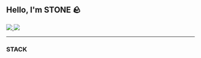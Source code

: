 ## Hello, I'm STONE 🪨

<a href="https://instagram.com/p-samaname"  target="_blank">
    <img src="https://img.shields.io/badge/instagram-E4405F?style=flat&logo=instagram&logoColor=white"/>
</a>
<a href="https://velog.io/@p-samename" target="_blank">
    <img src="https://img.shields.io/badge/velog-20C997?style=flat&logo=velog&logoColor=white"/>
</a>


<hr/>

<h3>STACK</h3>

